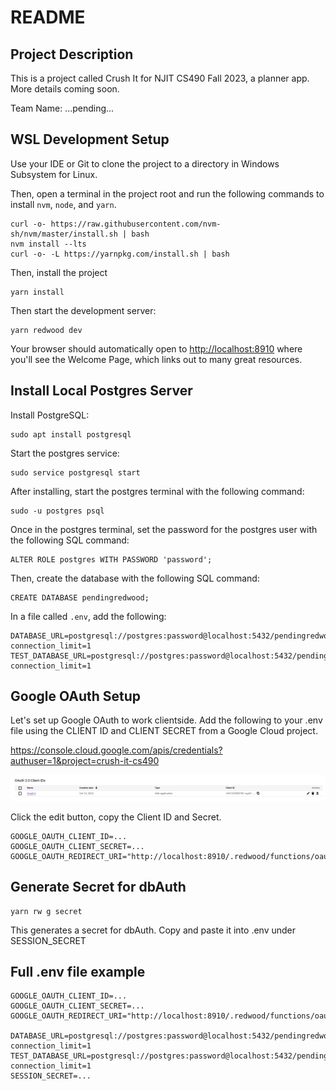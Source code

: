 # README

## Project Description

This is a project called Crush It for NJIT CS490 Fall 2023, a planner app. More details coming soon.

Team Name: ...pending...

## WSL Development Setup
Use your IDE or Git to clone the project to a directory in Windows Subsystem for Linux.

Then, open a terminal in the project root and run the following commands to install `nvm`, `node`, and `yarn`.

    curl -o- https://raw.githubusercontent.com/nvm-sh/nvm/master/install.sh | bash
    nvm install --lts
    curl -o- -L https://yarnpkg.com/install.sh | bash

Then, install the project

```
yarn install
```

Then start the development server:

```
yarn redwood dev
```

Your browser should automatically open to [http://localhost:8910](http://localhost:8910) where you'll see the Welcome Page, which links out to many great resources.

## Install Local Postgres Server

Install PostgreSQL:

```
sudo apt install postgresql
```

Start the postgres service:

```
sudo service postgresql start
```

After installing, start the postgres terminal with the following command:

```
sudo -u postgres psql
```

Once in the postgres terminal, set the password for the postgres user with the following SQL command:

```
ALTER ROLE postgres WITH PASSWORD 'password';
```

Then, create the database with the following SQL command:

```
CREATE DATABASE pendingredwood;
```

In a file called `.env`, add the following:

```
DATABASE_URL=postgresql://postgres:password@localhost:5432/pendingredwood?connection_limit=1
TEST_DATABASE_URL=postgresql://postgres:password@localhost:5432/pendingredwood?connection_limit=1
```

## Google OAuth Setup
Let's set up Google OAuth to work clientside. Add the following to your .env file using the CLIENT ID and CLIENT SECRET from a Google Cloud project.

https://console.cloud.google.com/apis/credentials?authuser=1&project=crush-it-cs490

![img.png](readme_assets/img.png)

Click the edit button, copy the Client ID and Secret.

```
GOOGLE_OAUTH_CLIENT_ID=...
GOOGLE_OAUTH_CLIENT_SECRET=...
GOOGLE_OAUTH_REDIRECT_URI="http://localhost:8910/.redwood/functions/oauth/callback"
```

## Generate Secret for dbAuth
```
yarn rw g secret
```

This generates a secret for dbAuth. Copy and paste it into .env under SESSION_SECRET

## Full .env file example
```
GOOGLE_OAUTH_CLIENT_ID=...
GOOGLE_OAUTH_CLIENT_SECRET=...
GOOGLE_OAUTH_REDIRECT_URI="http://localhost:8910/.redwood/functions/oauth/callback"

DATABASE_URL=postgresql://postgres:password@localhost:5432/pendingredwood?connection_limit=1
TEST_DATABASE_URL=postgresql://postgres:password@localhost:5432/pendingredwood?connection_limit=1
SESSION_SECRET=...
```
